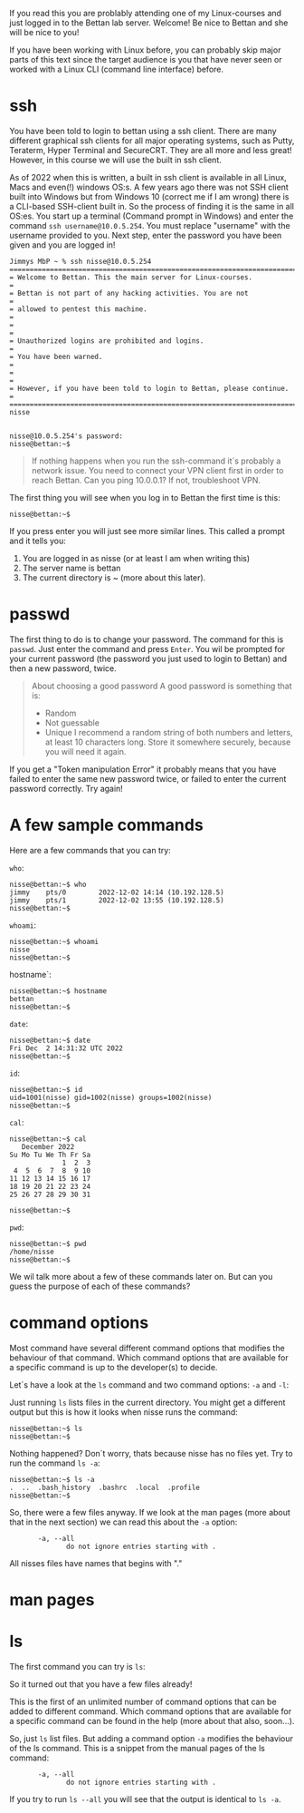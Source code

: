 If you read this you are problably attending one of my Linux-courses and just logged in to the Bettan lab server. Welcome! Be nice to Bettan and she will be nice to you!

If you have been working with Linux before, you can probably skip major parts of this text since the target audience is you that have never seen or worked with a Linux CLI (command line interface) before.

# ssh

You have been told to login to bettan using a ssh client. There are many different graphical ssh clients for all major operating systems, such as Putty, Teraterm, Hyper Terminal  and SecureCRT. They are all more and less great! However, in this course we will use the built in ssh client. 

As of 2022 when this is written, a built in ssh client is available in all Linux, Macs and even(!) windows OS:s. A few years ago there was not SSH client built into Windows but from Windows 10 (correct me if I am wrong) there is a CLI-based SSH-client built in. So the process of finding it is the same in all OS:es. You start up a terminal (Command prompt in Windows) and enter the command `ssh username@10.0.5.254`. You must replace "username" with the username provided to you. Next step, enter the password you have been given and you are logged in!

```shell
Jimmys MbP ~ % ssh nisse@10.0.5.254
=======================================================================
= Welcome to Bettan. This the main server for Linux-courses.          =
= Bettan is not part of any hacking activities. You are not           =
= allowed to pentest this machine.                                    =
=                                                                     =
= Unauthorized logins are prohibited and logins.                      =
= You have been warned.                                               =
=                                                                     =
= However, if you have been told to login to Bettan, please continue. =
=======================================================================
nisse


nisse@10.0.5.254's password:
nisse@bettan:~$
```

>If nothing happens when you run the ssh-command it´s probably a network issue. You need to connect your VPN client first in order to reach Bettan. Can you ping 10.0.0.1? If not, troubleshoot VPN.

The first thing you will see when you log in to Bettan the first time is this:

```shell
nisse@bettan:~$
```

If you press enter you will just see more similar lines. This called a prompt and it tells you:

1) You are logged in as nisse (or at least I am when writing this)
2) The server name is bettan
3) The current directory is ~ (more about this later).



# passwd

The first thing to do is to change your password. The command for this is `passwd`. Just enter the command and press `Enter`. You wil be prompted for your current password (the password you just used to login to Bettan) and then a new password, twice.

>About choosing a good password
>A good password is something that is:
>* Random
>* Not guessable
>* Unique
>I recommend a random string of both numbers and letters, at least 10 characters long. Store it somewhere securely, because you will need it again.


If you get a "Token manipulation Error" it probably means that you have failed to enter the same new password twice, or failed to enter the current password correctly. Try again!

# A few sample commands

Here are a few commands that you can try:

`who`:
```shell
nisse@bettan:~$ who
jimmy    pts/0        2022-12-02 14:14 (10.192.128.5)
jimmy    pts/1        2022-12-02 13:55 (10.192.128.5)
nisse@bettan:~$
```


`whoami`:
```shell
nisse@bettan:~$ whoami
nisse
nisse@bettan:~$
```

hostname`:
```shell
nisse@bettan:~$ hostname
bettan
nisse@bettan:~$
```

`date`:
```shell
nisse@bettan:~$ date
Fri Dec  2 14:31:32 UTC 2022
nisse@bettan:~$
```

`id`:
```shell
nisse@bettan:~$ id
uid=1001(nisse) gid=1002(nisse) groups=1002(nisse)
nisse@bettan:~$
```

`cal`:
```shell
nisse@bettan:~$ cal
   December 2022
Su Mo Tu We Th Fr Sa
             1  2  3
 4  5  6  7  8  9 10
11 12 13 14 15 16 17
18 19 20 21 22 23 24
25 26 27 28 29 30 31

nisse@bettan:~$
```


`pwd`:
```shell
nisse@bettan:~$ pwd
/home/nisse
nisse@bettan:~$
```

We wil talk more about a few of these commands later on. But can you guess the purpose of each of these commands?

# command options

Most command have several different command options that modifies the behaviour of that command. Which command options that are available for a specific command is up to the developer(s) to decide. 

Let´s have a look at the `ls` command and two command options: `-a` and `-l`:

Just running `ls` lists files in the current directory. You might get a different output but this is how it looks when nisse runs the command:

```shell
nisse@bettan:~$ ls
nisse@bettan:~$
```

Nothing happened? Don´t worry, thats because nisse has no files yet. Try to run the command `ls -a`:

```shell
nisse@bettan:~$ ls -a
.  ..  .bash_history  .bashrc  .local  .profile
nisse@bettan:~$
```

So, there were a few files anyway. If we look at the man pages (more about that in the next section) we can read this about the `-a` option:

```shell
       -a, --all
              do not ignore entries starting with .

```

All nisses files have names that begins with "." 
# man pages



# ls


The first command you can try is `ls`:





So it turned out that you have a few files already! 

This is the first of an unlimited number of command options that can be added to different command. Which command options that are available for a specific command can be found in the help (more about that also, soon...).

So, just `ls` list files. But adding a command option `-a` modifies the behaviour of the ls command. This is a snippet from the manual pages of the ls command:

```shell
       -a, --all
              do not ignore entries starting with .

```

If you try to run `ls --all` you will see that the output is identical to `ls -a`.
